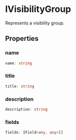 # IVisibilityGroup

Represents a visibility group.

## Properties

### name

```ts
name: string
```

### title

```ts
title: string
```

### description

```ts
description: string
```

### fields

```ts
fields: IField<any, any>[]
```
